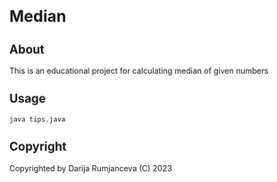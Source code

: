 # Median

## About

This is an educational project for calculating median of given numbers


## Usage
```
java tips.java
```

## Copyright
Copyrighted by Darija Rumjanceva (C) 2023
